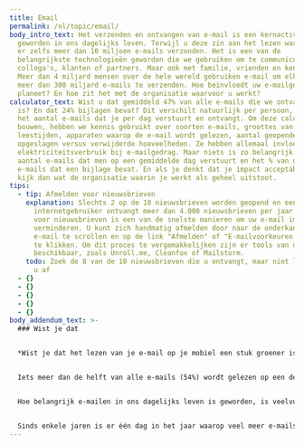 ```yaml
---
title: Email
permalink: /nl/topic/email/
body_intro_text: Het verzenden en ontvangen van e-mail is een kernactiviteit
  geworden in ons dagelijks leven. Terwijl u deze zin aan het lezen was, werden
  er zelfs meer dan 10 miljoen e-mails verzonden. Het is een van de
  belangrijkste technologieën geworden die we gebruiken om te communiceren. Met
  collega's, klanten of partners. Maar ook met familie, vrienden en kennissen.
  Meer dan 4 miljard mensen over de hele wereld gebruiken e-mail om elke dag
  meer dan 300 miljard e-mails te verzenden. Hoe beïnvloedt uw e-mailgedrag de
  planeet? En hoe zit het met de organisatie waarvoor u werkt?
calculator_text: Wist u dat gemiddeld 47% van alle e-mails die we ontvangen spam
  is? En dat 24% bijlagen bevat? Dit verschilt natuurlijk per persoon, net als
  het aantal e-mails dat je per dag verstuurt en ontvangt. Om deze calculator te
  bouwen, hebben we kennis gebruikt over soorten e-mails, groottes van e-mails,
  leestijden, apparaten waarop de e-mail wordt gelezen, aantal geopende e-mails,
  opgeslagen versus verwijderde hoeveelheden. Ze hebben allemaal invloed op het
  elektriciteitsverbruik bij e-mailgedrag. Maar niets is zo belangrijk als het
  aantal e-mails dat men op een gemiddelde dag verstuurt en het % van die
  e-mails dat een bijlage bevat. En als je denkt dat je impact acceptabel is,
  kijk dan wat de organisatie waarin je werkt als geheel uitstoot.
tips:
  - tip: Afmelden voor nieuwsbrieven
    explanation: Slechts 2 op de 10 nieuwsbrieven worden geopend en een gemiddelde
      internetgebruiker ontvangt meer dan 4.000 nieuwsbrieven per jaar. Afmelden
      voor nieuwsbrieven is een van de snelste manieren om uw e-mail impact te
      verminderen. U kunt zich handmatig afmelden door naar de onderkant van een
      e-mail te scrollen en op de link "Afmelden" of "E-mailvoorkeuren wijzigen"
      te klikken. Om dit proces te vergemakkelijken zijn er tools van derden
      beschikbaar, zoals Unroll.me, Cleanfox of Mailstorm.
    todo: Zoek de 8 van de 10 nieuwsbrieven die u ontvangt, maar niet leest en meld
      u af
  - {}
  - {}
  - {}
  - {}
  - {}
body_addendum_text: >-
  ### Wist je dat


  *Wist je dat het lezen van je e-mail op je mobiel een stuk groener is dan het lezen van je e-mail op een desktop?**


  Iets meer dan de helft van alle e-mails (54%) wordt gelezen op een desktop, 46% wordt gelezen op een mobiel apparaat. Dit kan een laptop, een tablet of een telefoon zijn. In feite is het gebruik van uw telefoon om e-mail te lezen verreweg de groenste manier omdat het veel minder elektriciteit verbruikt om de taak te voltooien.


  Hoe belangrijk e-mailen in ons dagelijks leven is geworden, is veelvuldig onderzocht. Degenen onder ons met een kantoorbaan besteden gemiddeld meer dan 2,5 uur per dag aan het controleren, lezen en schrijven van e-mails. Een goede strategie voor e-mailen leidt niet alleen tot minder impact op de planeet, maar heeft ook veel gezondheidsvoordelen.


  Sinds enkele jaren is er één dag in het jaar waarop veel meer e-mails werden verzonden dan op welke andere dag dan ook. We kennen deze dag als Black Friday.
---
```

